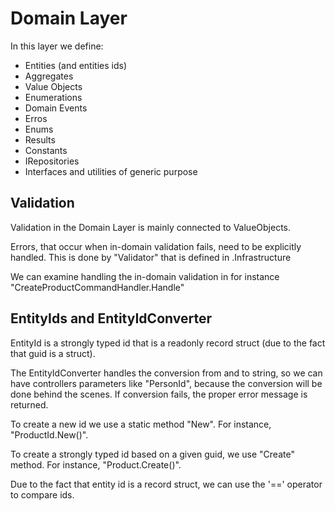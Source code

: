 # Domain Layer

In this layer we define: 

- Entities (and entities ids)
- Aggregates
- Value Objects
- Enumerations
- Domain Events
- Erros
- Enums
- Results
- Constants
- IRepositories
- Interfaces and utilities of generic purpose

## Validation

Validation in the Domain Layer is mainly connected to ValueObjects. 

Errors, that occur when in-domain validation fails, need to be explicitly handled. This is done by "Validator" that is defined in .Infrastructure

We can examine handling the in-domain validation in for instance "CreateProductCommandHandler.Handle"

## EntityIds and EntityIdConverter

EntityId is a strongly typed id that is a readonly record struct (due to the fact that guid is a struct).

The EntityIdConverter handles the conversion from and to string, so we can have controllers parameters like "PersonId",
because the conversion will be done behind the scenes. If conversion fails, the proper error message is returned.

To create a new id we use a static method "New". For instance, "ProductId.New()".

To create a strongly typed id based on a given guid, we use "Create" method. For instance, "Product.Create()".

Due to the fact that entity id is a record struct, we can use the '==' operator to compare ids.